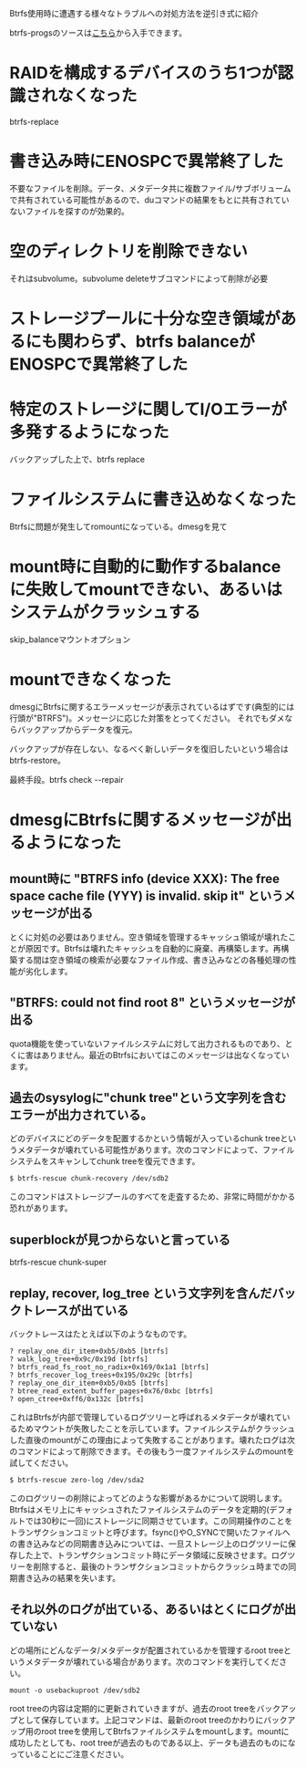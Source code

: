 Btrfs使用時に遭遇する様々なトラブルへの対処方法を逆引き式に紹介

btrfs-progsのソースは[こちら](git://git.kernel.org/pub/scm/linux/kernel/git/kdave/btrfs-progs.git)から入手できます。

# RAIDを構成するデバイスのうち1つが認識されなくなった

btrfs-replace

# 書き込み時にENOSPCで異常終了した

不要なファイルを削除。データ、メタデータ共に複数ファイル/サブボリュームで共有されている可能性があるので、duコマンドの結果をもとに共有されていないファイルを探すのが効果的。

# 空のディレクトリを削除できない

それはsubvolume。subvolume deleteサブコマンドによって削除が必要

# ストレージプールに十分な空き領域があるにも関わらず、btrfs balanceがENOSPCで異常終了した

# 特定のストレージに関してI/Oエラーが多発するようになった

バックアップした上で、btrfs replace

# ファイルシステムに書き込めなくなった

Btrfsに問題が発生してromountになっている。dmesgを見て

# mount時に自動的に動作するbalanceに失敗してmountできない、あるいはシステムがクラッシュする

skip_balanceマウントオプション

# mountできなくなった

dmesgにBtrfsに関するエラーメッセージが表示されているはずです(典型的には行頭が"BTRFS")。メッセージに応じた対策をとってください。
それでもダメならバックアップからデータを復元。

バックアップが存在しない、なるべく新しいデータを復旧したいという場合はbtrfs-restore。

最終手段。btrfs check --repair

# dmesgにBtrfsに関するメッセージが出るようになった

## mount時に "BTRFS info (device XXX): The free space cache file (YYY) is invalid. skip it" というメッセージが出る

とくに対処の必要はありません。空き領域を管理するキャッシュ領域が壊れたことが原因です。Btrfsは壊れたキャッシュを自動的に廃棄、再構築します。再構築する間は空き領域の検索が必要なファイル作成、書き込みなどの各種処理の性能が劣化します。

## "BTRFS: could not find root 8" というメッセージが出る

quota機能を使っていないファイルシステムに対して出力されるものであり、とくに害はありません。最近のBtrfsにおいてはこのメッセージは出なくなっています。

## 過去のsysylogに"chunk tree"という文字列を含むエラーが出力されている。

どのデバイスにどのデータを配置するかという情報が入っているchunk treeというメタデータが壊れている可能性があります。次のコマンドによって、ファイルシステムをスキャンしてchunk treeを復元できます。

```
$ btrfs-rescue chunk-recovery /dev/sdb2
```

このコマンドはストレージプールのすべてを走査するため、非常に時間がかかる恐れがあります。

## superblockが見つからないと言っている

btrfs-rescue chunk-super

## replay, recover, log_tree という文字列を含んだバックトレースが出ている

バックトレースはたとえば以下のようなものです。

```
? replay_one_dir_item+0xb5/0xb5 [btrfs]
? walk_log_tree+0x9c/0x19d [btrfs]
? btrfs_read_fs_root_no_radix+0x169/0x1a1 [btrfs]                                                                                                                                           ? btrfs_recover_log_trees+0x195/0x29c [btrfs]
? replay_one_dir_item+0xb5/0xb5 [btrfs]                                                                                                                                                     ? btree_read_extent_buffer_pages+0x76/0xbc [btrfs]                                                                                                                                          ? open_ctree+0xff6/0x132c [btrfs]
```
これはBtrfsが内部で管理しているログツリーと呼ばれるメタデータが壊れているためマウントが失敗したことを示しています。ファイルシステムがクラッシュした直後のmountがこの理由によって失敗することがあります。壊れたログは次のコマンドによって削除できます。その後もう一度ファイルシステムのmountを試してください。

```
$ btrfs-rescue zero-log /dev/sda2
```

このログツリーの削除によってどのような影響があるかについて説明します。Btrfsはメモリ上にキャッシュされたファイルシステムのデータを定期的(デフォルトでは30秒に一回)にストレージに同期させています。この同期操作のことをトランザクションコミットと呼びます。fsync()やO_SYNCで開いたファイルへの書き込みなどの同期書き込みについては、一旦ストレージ上のログツリーに保存した上で、トランザクションコミット時にデータ領域に反映させます。ログツリーを削除すると、最後のトランザクションコミットからクラッシュ時までの同期書き込みの結果を失います。

## それ以外のログが出ている、あるいはとくにログが出ていない

どの場所にどんなデータ/メタデータが配置されているかを管理するroot treeというメタデータが壊れている場合があります。次のコマンドを実行してください。


```
mount -o usebackuproot /dev/sdb2
```

root treeの内容は定期的に更新されていきますが、過去のroot treeをバックアップとして保存しています。上記コマンドは、最新のroot treeのかわりにバックアップ用のroot treeを使用してBtrfsファイルシステムをmountします。mountに成功したとしても、root treeが過去のものである以上、データも過去のものになっていることにご注意ください。
